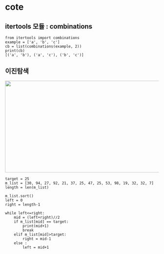 # cote

## itertools 모듈 : combinations

```
from itertools import combinations
example = ['a', 'b', 'c']
cb = list(combinations(example, 2))
print(cb)
[('a', 'b'), ('a', 'c'), ('b', 'c')]
```

## 이진탐색
<img src="https://user-images.githubusercontent.com/91061890/213464008-231d6cdc-84a5-4230-8bd6-95d6b9d477b3.png" width="800" height="300"/>

```
target = 25
m_list = [30, 94, 27, 92, 21, 37, 25, 47, 25, 53, 98, 19, 32, 32, 7]
length = len(m_list)

m_list.sort()
left = 0 
right = length-1

while left<=right:
    mid = (left+right)//2
    if m_list[mid] == target:
        print(mid+1)
        break
    elif m_list[mid]>target:
        right = mid-1
    else :
        left = mid+1
```
